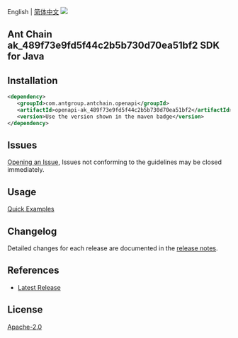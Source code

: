 English | [简体中文](README-CN.md)
![](https://aliyunsdk-pages.alicdn.com/icons/AlibabaCloud.svg)

## Ant Chain ak_489f73e9fd5f44c2b5b730d70ea51bf2 SDK for Java

## Installation

```xml
<dependency>
   <groupId>com.antgroup.antchain.openapi</groupId>
   <artifactId>openapi-ak_489f73e9fd5f44c2b5b730d70ea51bf2</artifactId>
   <version>Use the version shown in the maven badge</version>
</dependency>
```

## Issues
[Opening an Issue](https://github.com/alipay/antchain-openapi-prod-sdk/issues/new), Issues not conforming to the guidelines may be closed immediately.

## Usage
[Quick Examples](https://github.com/alipay/antchain-openapi-prod-sdk/blob/master/docs/0-Examples-EN.md#quick-examples)

## Changelog
Detailed changes for each release are documented in the [release notes](./ChangeLog.txt).

## References
* [Latest Release](https://github.com/alipay/antchain-openapi-prod-sdk/)

## License
[Apache-2.0](http://www.apache.org/licenses/LICENSE-2.0)
